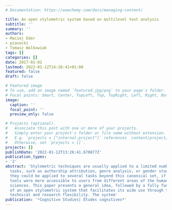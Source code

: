 ```yaml
---
# Documentation: https://wowchemy.com/docs/managing-content/

title: An open stylometric system based on multilevel text analysis
subtitle: ''
summary: ''
authors:
- Maciej Eder
- piasecki
- Tomasz Walkowiak
tags: []
categories: []
date: 2017-01-01
lastmod: 2022-01-12T14:26:41+01:00
featured: false
draft: false

# Featured image
# To use, add an image named `featured.jpg/png` to your page's folder.
# Focal points: Smart, Center, TopLeft, Top, TopRight, Left, Right, BottomLeft, Bottom, BottomRight.
image:
  caption: ''
  focal_point: ''
  preview_only: false

# Projects (optional).
#   Associate this post with one or more of your projects.
#   Simply enter your project's folder or file name without extension.
#   E.g. `projects = ["internal-project"]` references `content/project/deep-learning/index.md`.
#   Otherwise, set `projects = []`.
projects: []
publishDate: '2022-01-12T13:26:41.670877Z'
publication_types:
- '2'
abstract: 'Stylometric techniques are usually applied to a limited number of typical
  tasks, such as authorship attribution, genre analysis, or gender studies. However,
  they could be applied to several tasks beyond this canonical set, if only stylometric
  tools were more accessible to users from different areas of the humanities and social
  sciences. This paper presents a general idea, followed by a fully functional prototype
  of an open stylometric system that facilitates its wide use through to two aspects:
  technical and research flexibility. The system'
publication: '*Cognitive Studies| Études cognitives*'
---
```

